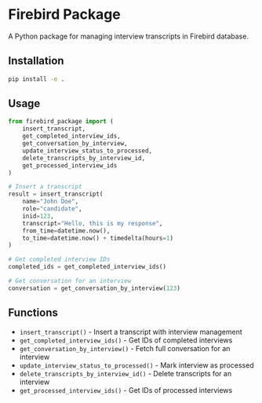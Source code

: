 # Firebird Package

A Python package for managing interview transcripts in Firebird database.

## Installation

```bash
pip install -e .
```

## Usage

```python
from firebird_package import (
    insert_transcript,
    get_completed_interview_ids,
    get_conversation_by_interview,
    update_interview_status_to_processed,
    delete_transcripts_by_interview_id,
    get_processed_interview_ids
)

# Insert a transcript
result = insert_transcript(
    name="John Doe",
    role="candidate",
    inid=123,
    transcript="Hello, this is my response",
    from_time=datetime.now(),
    to_time=datetime.now() + timedelta(hours=1)
)

# Get completed interview IDs
completed_ids = get_completed_interview_ids()

# Get conversation for an interview
conversation = get_conversation_by_interview(123)
```

## Functions

- `insert_transcript()` - Insert a transcript with interview management
- `get_completed_interview_ids()` - Get IDs of completed interviews
- `get_conversation_by_interview()` - Fetch full conversation for an interview
- `update_interview_status_to_processed()` - Mark interview as processed
- `delete_transcripts_by_interview_id()` - Delete transcripts for an interview
- `get_processed_interview_ids()` - Get IDs of processed interviews